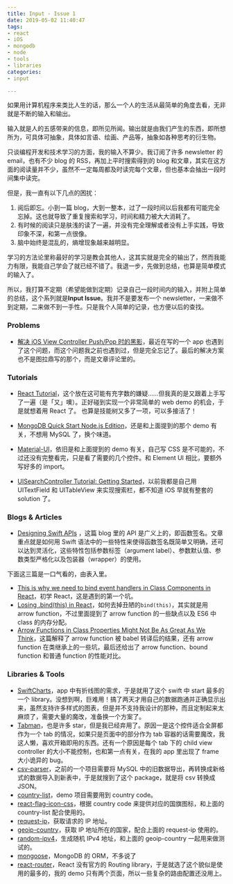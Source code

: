 ```yaml
---
title: Input - Issue 1
date: 2019-05-02 11:40:47
tags:
- react
- iOS
- mongodb
- node
- tools
- libraries
categories:
- input

---
```


如果用计算机程序来类比人生的话，那么一个人的生活从最简单的角度去看，无非就是不断的输入和输出。

输入就是人的五感带来的信息，即所见所闻。输出就是由我们产生的东西，即所想所为，可具体可抽象，具体如言语、绘画、产品等，抽象如各种思考的衍生物。

<!-- more -->

 只谈编程开发和技术学习的方面，我的输入不算少。我订阅了许多 newsletter 的 email，也有不少 blog 的 RSS，再加上平时搜索得到的 blog 和文章，其实在这方面的阅读量并不少，虽然不一定每周都及时读完每个文章，但也基本会抽出一段时间集中读完。

但是，我一直有以下几点的困扰：

1. 阅后即忘。小到一篇 blog，大到一整本，过了一段时间以后我都有可能完全忘掉。这也就导致了重复搜索和学习，时间和精力被大大消耗了。
2. 有时候的阅读只是肤浅的读了一遍，并没有完全理解或者没有上手实践，导致印象不深，和第一点很像。
3. 脑中始终是混乱的，熵增现象越来越明显。

学习的方法论里称最好的学习是教会其他人，这其实就是完全的输出了，然而我能力有限，我能自己学会了就已经不错了。我退一步，先做到总结，也算是简单模式的输入了。

所以，我打算不定期（希望能做到定期）记录自己一段时间内的输入，并附上简单的总结，这个系列就是**Input Issue**。我并不是要发布一个 newsletter，一来做不到定期，二来做不到一手性。只是我个人简单的记录，也方便以后的查找。



### Problems

- [解决 iOS View Controller Push/Pop 时的黑影](https://imtx.me/archives/1933.html)，最近在写的一个 app 也遇到了这个问题，而这个问题我之前也遇到过，但是完全忘记了。最后的解决方案也不是图拉鼎写的那个，而是文章评论里的。

### Tutorials

- [React Tutorial](https://reactjs.org/tutorial/tutorial.html)，这个放在这可能有充字数的嫌疑……但我真的是又跟着上手写了一遍（是「又」噢）。正好碰到实现一个非常简单的 web demo 的机会，于是就想着用 React 了。 也算是技能树又多了一项，可以多接活了！
- [MongoDB Quick Start Node.js Edition](http://mongodb.github.io/node-mongodb-native/3.1/quick-start/quick-start/)，还是和上面提到的那个 demo 有关，不想用 MySQL 了，换个味道。
- [Material-UI](https://material-ui.com/)，依旧是和上面提到的 demo 有关，自己写 CSS 是不可能的，不过还没有完整看完，只是看了需要的几个控件。和 Element UI 相比，要额外写好多的 import。

- [UISearchController Tutorial: Getting Started](https://www.raywenderlich.com/472-uisearchcontroller-tutorial-getting-started)，以前我都是自己用 UITextField 和 UITableView 来实现搜索栏，都不知道 iOS 早就有整套的 solution 了。



### Blogs & Articles

- [Designing Swift APIs](https://www.swiftbysundell.com/posts/designing-swift-apis) ，这篇 blog 里的 API 是广义上的，即函数签名。文章重点就是如何用 Swift 语法中的一些特性来使得函数签名既简单又明确，还可以达到灵活化，这些特性包括参数标签（argument label）、参数默认值、参数类型严格化以及包装器（wrapper）的使用。

下面这三篇是一口气看的，由表入里。

- [This is why we need to bind event handlers in Class Components in React](https://medium.freecodecamp.org/this-is-why-we-need-to-bind-event-handlers-in-class-components-in-react-f7ea1a6f93eb)，初学 React，这是遇到的第一个坑。
- [Losing .bind(this) in React](https://medium.com/@nikolalsvk/loosing-bind-this-in-react-8637ebf372cf)，如何去掉丑陋的`bind(this)`，其实就是用 arrow function，不过里面提到了 arrow function 的一些缺点以及 ES6 中 class 的内存分配。
- [Arrow Functions in Class Properties Might Not Be As Great As We Think](https://medium.com/@charpeni/arrow-functions-in-class-properties-might-not-be-as-great-as-we-think-3b3551c440b1)，这篇解释了 arrow function 被 babel 转译后的结果，还有 arrow function 在类继承上的一些坑，最后还给出了 arrow function、bound function 和普通 function 的性能对比。

### Libraries & Tools

- [SwiftCharts](https://github.com/i-schuetz/SwiftCharts)，app 中有折线图的需求，于是就用了这个 swift 中 start 最多的一个 library。没想到啊，巨难用！搞了两天才用自己的数据跑通并正确显示出来，虽然支持许多样式的图表，但是并不支持我设计的那种，而且定制起来太麻烦了，需要大量的魔改，准备换一个方案了。
- [Tabman](https://github.com/uias/Tabman)，也是许多 star，但是我已经弃用了。原因一是这个控件适合全屏都作为一个 tab 的情况，如果只是页面中的部分作为 tab 容器的话需要魔改，我这人懒，喜欢开箱即用的东西。还有一个原因是每个 tab 下的 child view controller 的大小不能控制，也和第一点有关，在我的 app 里出现了 frame 大小诡异的 bug。
- [csv-parser](https://www.npmjs.com/package/csv-parser)，之前的一个项目需要将 MySQL 中的旧数据导出，再转换成新格式的数据导入到新表中，于是就搜到了这个 package，就是将 csv 转换成 JSON。
- [country-list](https://www.npmjs.com/package/country-list)，demo 项目需要用到 country code。
- [react-flag-icon-css](https://www.npmjs.com/package/react-flag-icon-css)，根据 country code 来提供对应的国旗图标，和上面的 country-list 配合使用的。
- [request-ip](https://www.npmjs.com/package/request-ip)，获取请求的 IP 地址。
- [geoip-country](https://www.npmjs.com/package/geoip-country)，获取 IP 地址所在的国家，配合上面的 request-ip 使用的。
- [random-ipv4](https://www.npmjs.com/package/random-ipv4)，生成随机 IPv4 地址，和上面的 geoip-country 一起用来做测试的。
- [mongoose](https://www.npmjs.com/package/mongoose)，MongoDB 的 ORM，不多说了
- [react-router]([https://github.com/ReactTraining/react-router)，React 没有官方的 Routing library，于是就选了这个貌似是使用的最多的，我的 demo 只有两个页面，所以一些复杂的路由配置还没用上。

